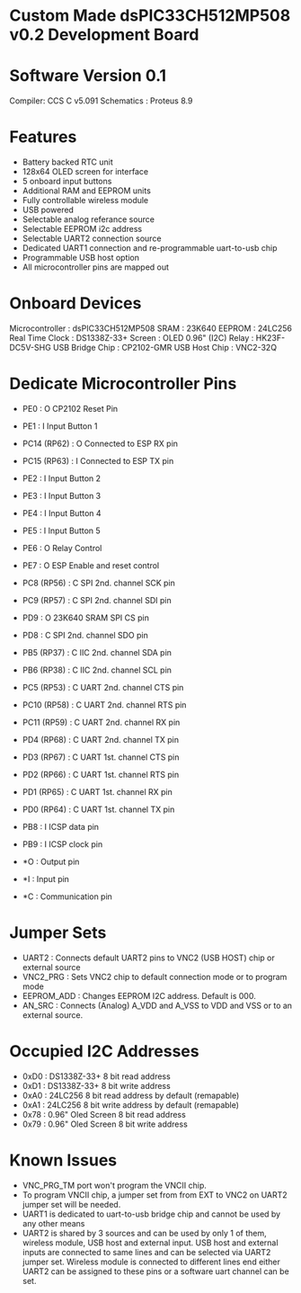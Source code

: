 # Custom Made dsPIC33CH512MP508 v0.2 Development Board 
# Software Version 0.1

Compiler: CCS C v5.091
Schematics : Proteus 8.9

# Features

 - Battery backed RTC unit
 - 128x64 OLED screen for interface
 - 5 onboard input buttons
 - Additional RAM and EEPROM units
 - Fully controllable wireless module
 - USB powered
 - Selectable analog referance source
 - Selectable EEPROM i2c address
 - Selectable UART2 connection source
 - Dedicated UART1 connection and re-programmable uart-to-usb chip 
 - Programmable USB host option
 - All microcontroller pins are mapped out

# Onboard Devices 

 Microcontroller : dsPIC33CH512MP508
 SRAM :            23K640
 EEPROM :          24LC256
 Real Time Clock : DS1338Z-33+
 Screen :          OLED 0.96" (I2C)
 Relay :           HK23F-DC5V-SHG
 USB Bridge Chip : CP2102-GMR
 USB Host Chip :   VNC2-32Q

# Dedicate Microcontroller Pins

 - PE0         : O CP2102 Reset Pin
 - PE1         : I Input Button 1
 - PC14 (RP62) : O Connected to ESP RX pin
 - PC15 (RP63) : I Connected to ESP TX pin
 - PE2         : I Input Button 2
 - PE3         : I Input Button 3
 - PE4         : I Input Button 4
 - PE5         : I Input Button 5
 - PE6         : O Relay Control
 - PE7         : O ESP Enable and reset control
 - PC8  (RP56) : C SPI 2nd. channel SCK pin
 - PC9  (RP57) : C SPI 2nd. channel SDI pin
 - PD9         : O 23K640 SRAM SPI CS pin 
 - PD8         : C SPI 2nd. channel SDO pin
 - PB5  (RP37) : C IIC 2nd. channel SDA pin
 - PB6  (RP38) : C IIC 2nd. channel SCL pin
 - PC5  (RP53) : C UART 2nd. channel CTS pin
 - PC10 (RP58) : C UART 2nd. channel RTS pin
 - PC11 (RP59) : C UART 2nd. channel RX pin
 - PD4  (RP68) : C UART 2nd. channel TX pin
 - PD3  (RP67) : C UART 1st. channel CTS pin
 - PD2  (RP66) : C UART 1st. channel RTS pin
 - PD1  (RP65) : C UART 1st. channel RX pin
 - PD0  (RP64) : C UART 1st. channel TX pin
 - PB8         : I ICSP data pin
 - PB9         : I ICSP clock pin

 - *O : Output pin
 - *I : Input pin
 - *C : Communication pin

# Jumper Sets

 - UART2      : Connects default UART2 pins to VNC2 (USB HOST) chip or external source
 - VNC2_PRG   : Sets VNC2 chip to default connection mode or to program mode
 - EEPROM_ADD : Changes EEPROM I2C address. Default is 000.
 - AN_SRC     : Connects (Analog) A_VDD and A_VSS to VDD and VSS or to an external source.

# Occupied I2C Addresses

 - 0xD0 : DS1338Z-33+ 8 bit read address
 - 0xD1 : DS1338Z-33+ 8 bit write address
 - 0xA0 : 24LC256 8 bit read address by default (remapable)
 - 0xA1 : 24LC256 8 bit write address by default (remapable)
 - 0x78 : 0.96" Oled Screen 8 bit read address
 - 0x79 : 0.96" Oled Screen 8 bit write address

# Known Issues 

 - VNC_PRG_TM port won't program the VNCII chip.
 - To program VNCII chip, a jumper set from from EXT to VNC2 on UART2 jumper set will be needed.
 - UART1 is dedicated to uart-to-usb bridge chip and cannot be used by any other means
 - UART2 is shared by 3 sources and can be used by only 1 of them, wireless module, USB host and external input. USB host and external inputs are connected to same lines and can be selected via UART2 jumper set. Wireless module is connected to different lines end either UART2 can be assigned to these pins or a software uart channel can be set.
